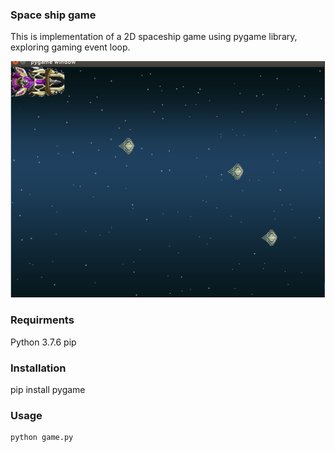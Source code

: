 ### Space ship game
This is implementation of a 2D spaceship game using pygame library, exploring gaming event loop.

![alt text](https://github.com/shshu/spaceship_game/blob/master/game.png "Game")
### Requirments
Python 3.7.6
pip

### Installation
pip install pygame

### Usage
```python
python game.py
```